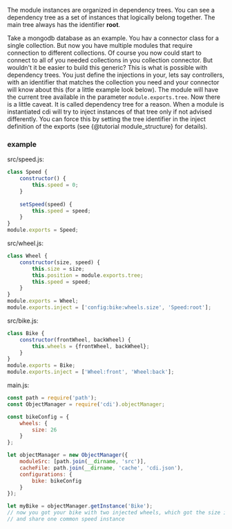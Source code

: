 The module instances are organized in dependency trees. You can see a dependency tree as a set of instances
that logically belong together. The main tree always has the identifier **root**. 

Take a mongodb database as an example. You hav a connector class for a single
collection. But now you have multiple modules that require connection to different collections. Of course 
you now could start to connect to all of you needed collections in you collection connector. But wouldn't
it be easier to build this generic? This is what is possible with dependency trees. You just define the
injections in your, lets say controllers, with an identifier that matches the collection you need and your
connector will know about this (for a little example look below). The module will have the current tree 
available in the parameter ``module.exports.tree``. Now there is a little caveat. It is called
dependency tree for a reason. When a module is instantiated cdi will try to inject instances of that tree 
only if not advised differently. You can force this by setting the tree identifier in the inject definition of
the exports (see {@tutorial module_structure} for details).

### example
src/speed.js:
```js
class Speed {
	constructor() {
		this.speed = 0;
	}
	
	setSpeed(speed) {
		this.speed = speed;
	}
}
module.exports = Speed;
```
src/wheel.js:
```js
class Wheel {
    constructor(size, speed) {
        this.size = size;
        this.position = module.exports.tree;
        this.speed = speed;
    }
}
module.exports = Wheel;
module.exports.inject = ['config:bike:wheels.size', 'Speed:root'];
```
src/bike.js:
```js
class Bike {
    constructor(frontWheel, backWheel) {
        this.wheels = {frontWheel, backWheel};
    }
}
module.exports = Bike;
module.exports.inject = ['Wheel:front', 'Wheel:back'];
```
main.js:
```js
const path = require('path');
const ObjectManager = require('cdi').objectManager;

const bikeConfig = {
    wheels: {
        size: 26
    }
};

let objectManager = new ObjectManager({
    moduleSrc: [path.join(__dirname, 'src')],
    cacheFile: path.join(__dirname, 'cache', 'cdi.json'),
    configurations: {
        bike: bikeConfig
    }
});

let myBike = objectManager.getInstance('Bike');
// now you got your bike with two injected wheels, which got the size information injected 
// and share one common speed instance
```
